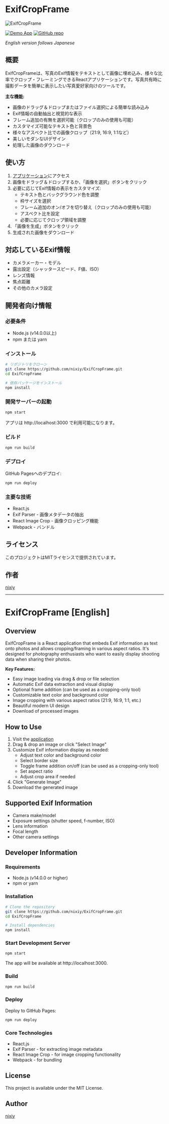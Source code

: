 # ExifCropFrame

![ExifCropFrame](public/images/logo_white.png)

[![Demo App](https://img.shields.io/badge/Demo-Live%20App-4285F4?style=for-the-badge&logo=react)](https://nixiy.github.io/ExifCropFrame)
[![GitHub repo](https://img.shields.io/badge/GitHub-Repository-181717?style=for-the-badge&logo=github)](https://github.com/nixiy/ExifCropFrame)

*English version follows Japanese*

## 概要

ExifCropFrameは、写真のExif情報をテキストとして画像に埋め込み、様々な比率でクロップ・フレーミングできるReactアプリケーションです。写真共有時に撮影データを簡単に表示したい写真愛好家向けのツールです。

**主な機能:**

- 画像のドラッグ＆ドロップまたはファイル選択による簡単な読み込み
- Exif情報の自動抽出と視覚的な表示
- フレーム追加の有無を選択可能（クロップのみの使用も可能）
- カスタマイズ可能なテキスト色と背景色
- 様々なアスペクト比での画像クロップ（21:9, 16:9, 1:1など）
- 美しいモダンなUIデザイン
- 処理した画像のダウンロード

## 使い方

1. [アプリケーション](https://nixiy.github.io/ExifCropFrame)にアクセス
2. 画像をドラッグ＆ドロップするか、「画像を選択」ボタンをクリック
3. 必要に応じてExif情報の表示をカスタマイズ:
   - テキスト色とバックグラウンド色を調整
   - 枠サイズを選択
   - フレーム追加のオン/オフを切り替え（クロップのみの使用も可能）
   - アスペクト比を設定
   - 必要に応じてクロップ領域を調整
4. 「画像を生成」ボタンをクリック
5. 生成された画像をダウンロード

## 対応しているExif情報

- カメラメーカー・モデル
- 露出設定（シャッタースピード、F値、ISO）
- レンズ情報
- 焦点距離
- その他のカメラ設定

## 開発者向け情報

### 必要条件

- Node.js (v14.0.0以上)
- npm または yarn

### インストール

```bash
# リポジトリをクローン
git clone https://github.com/nixiy/ExifCropFrame.git
cd ExifCropFrame

# 依存パッケージをインストール
npm install
```

### 開発サーバーの起動

```bash
npm start
```
アプリは http://localhost:3000 で利用可能になります。

### ビルド

```bash
npm run build
```

### デプロイ

GitHub Pagesへのデプロイ:

```bash
npm run deploy
```

### 主要な技術

- React.js
- Exif Parser - 画像メタデータの抽出
- React Image Crop - 画像クロッピング機能
- Webpack - バンドル

## ライセンス

このプロジェクトはMITライセンスで提供されています。

## 作者

[nixiy](https://github.com/nixiy)

---

# ExifCropFrame [English]

## Overview

ExifCropFrame is a React application that embeds Exif information as text onto photos and allows cropping/framing in various aspect ratios. It's designed for photography enthusiasts who want to easily display shooting data when sharing their photos.

**Key Features:**

- Easy image loading via drag & drop or file selection
- Automatic Exif data extraction and visual display
- Optional frame addition (can be used as a cropping-only tool)
- Customizable text color and background color
- Image cropping with various aspect ratios (21:9, 16:9, 1:1, etc.)
- Beautiful modern UI design
- Download of processed images

## How to Use

1. Visit the [application](https://nixiy.github.io/ExifCropFrame)
2. Drag & drop an image or click "Select Image"
3. Customize Exif information display as needed:
   - Adjust text color and background color
   - Select border size
   - Toggle frame addition on/off (can be used as a cropping-only tool)
   - Set aspect ratio
   - Adjust crop area if needed
4. Click "Generate Image"
5. Download the generated image

## Supported Exif Information

- Camera make/model
- Exposure settings (shutter speed, f-number, ISO)
- Lens information
- Focal length
- Other camera settings

## Developer Information

### Requirements

- Node.js (v14.0.0 or higher)
- npm or yarn

### Installation

```bash
# Clone the repository
git clone https://github.com/nixiy/ExifCropFrame.git
cd ExifCropFrame

# Install dependencies
npm install
```

### Start Development Server

```bash
npm start
```
The app will be available at http://localhost:3000.

### Build

```bash
npm run build
```

### Deploy

Deploy to GitHub Pages:

```bash
npm run deploy
```

### Core Technologies

- React.js
- Exif Parser - for extracting image metadata
- React Image Crop - for image cropping functionality
- Webpack - for bundling

## License

This project is available under the MIT License.

## Author

[nixiy](https://github.com/nixiy)
